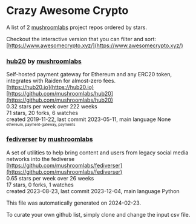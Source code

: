 # Crazy Awesome Crypto
A list of 2 [mushroomlabs](https://github.com/mushroomlabs) project repos ordered by stars.  

Checkout the interactive version that you can filter and sort: 
[https://www.awesomecrypto.xyz/](https://www.awesomecrypto.xyz/)  


### [hub20](https://github.com/mushroomlabs/hub20) by [mushroomlabs](https://github.com/mushroomlabs)  
Self-hosted payment gateway for Ethereum and any ERC20 token, integrates with Raiden for almost-zero fees.  
[https://hub20.io](https://hub20.io)  
[https://github.com/mushroomlabs/hub20](https://github.com/mushroomlabs/hub20)  
0.32 stars per week over 222 weeks  
71 stars, 20 forks, 6 watches  
created 2019-11-22, last commit 2023-05-11, main language None  
<sub><sup>ethereum, payment-gateway, payments</sup></sub>


### [fediverser](https://github.com/mushroomlabs/fediverser) by [mushroomlabs](https://github.com/mushroomlabs)  
A set of utilities to help bring content and users from legacy social media networks into the fediverse  
[https://github.com/mushroomlabs/fediverser](https://github.com/mushroomlabs/fediverser)  
0.65 stars per week over 26 weeks  
17 stars, 0 forks, 1 watches  
created 2023-08-23, last commit 2023-12-04, main language Python  


This file was automatically generated on 2024-02-23.  

To curate your own github list, simply clone and change the input csv file.  